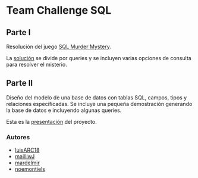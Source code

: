 # Team Challenge SQL

## Parte I

Resolución del juego [SQL Murder Mystery](http://mystery.knightlab.com). 

La [solución](./Parte_I_SQL%20Game.ipynb) se divide por queries y se incluyen varias opciones de consulta para resolver el misterio.

## Parte II

Diseño del modelo de una base de datos con tablas SQL, campos, tipos y relaciones especificadas. Se incluye una pequeña demostración generando la base de datos e incluyendo algunas queries.

Esta es la [presentación](https://www.canva.com/design/DAGKc2XqUpI/JUkHk9aZG7Q711O2rb-PLQ/edit?utm_content=DA[…]m_campaign=designshare&utm_medium=link2&utm_source=sharebutton) del proyecto.

### Autores
- [luisARC18](https://github.com/luisARC18)
- [mailliwJ](https://github.com/mailliwJ)
- [mardelmir](https://github.com/mardelmir)
- [noemontiels](https://github.com/noemontiels)
